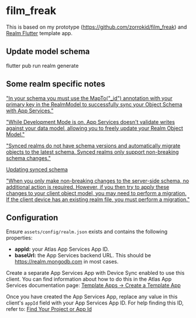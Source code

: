 # film_freak

This is based on my prototype (https://github.com/zorrokid/film_freak) and [Realm Flutter](https://realm.io/realm-flutter/) template app. 

## Update model schema 

flutter pub run realm generate

## Some realm specific notes

["In your schema you must use the MapTo("_id") annotation with your primary key in the RealmModel to successfully sync your Object Schema with App Services."](https://www.mongodb.com/docs/realm/sdk/flutter/model-data/define-realm-object-schema/)

["While Development Mode is on, App Services doesn't validate writes against your data model, allowing you to freely update your Realm Object Model."](https://www.mongodb.com/docs/atlas/app-services/sync/data-model/create-a-schema/)

["Synced realms do not have schema versions and automatically migrate objects to the latest schema. Synced realms only support non-breaking schema changes."](https://www.mongodb.com/docs/realm/sdk/flutter/model-data/update-realm-object-schema/#std-label-flutter-manually-migrate-schema)

[Updating synced schema](https://www.mongodb.com/docs/atlas/app-services/sync/data-model/update-schema/#std-label-synced-schema-overview)

["When you only make non-breaking changes to the server-side schema, no additional action is required. However, if you then try to apply these changes to your client object model, you may need to perform a migration. If the client device has an existing realm file, you must perform a migration."](https://www.mongodb.com/docs/atlas/app-services/sync/data-model/update-schema/#std-label-synced-schema-overview)



## Configuration

Ensure `assets/config/realm.json` exists and contains the following properties:

- **appId:** your Atlas App Services App ID.
- **baseUrl:** the App Services backend URL. This should be https://realm.mongodb.com in most cases.

Create a separate App Services App with Device Sync
enabled to use this client. You can find information about how to do this
in the Atlas App Services documentation page:
[Template Apps -> Create a Template App](https://www.mongodb.com/docs/atlas/app-services/reference/template-apps/#create-a-template-app)

Once you have created the App Services App, replace any value in this client's
`appId` field with your App Services App ID. For help finding this ID, refer
to: [Find Your Project or App Id](https://www.mongodb.com/docs/atlas/app-services/reference/find-your-project-or-app-id/)
